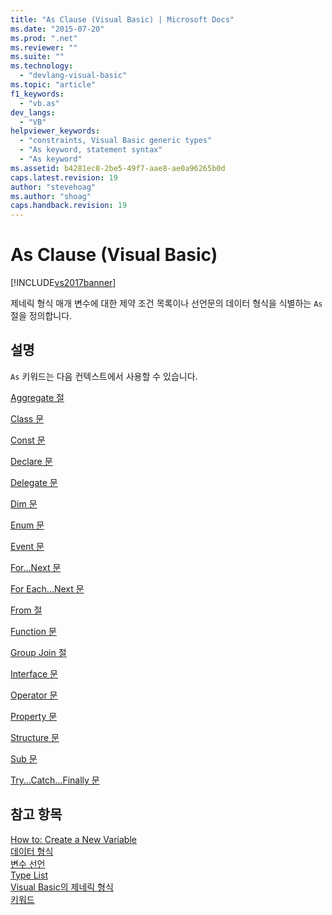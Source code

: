 ```yaml
---
title: "As Clause (Visual Basic) | Microsoft Docs"
ms.date: "2015-07-20"
ms.prod: ".net"
ms.reviewer: ""
ms.suite: ""
ms.technology: 
  - "devlang-visual-basic"
ms.topic: "article"
f1_keywords: 
  - "vb.as"
dev_langs: 
  - "VB"
helpviewer_keywords: 
  - "constraints, Visual Basic generic types"
  - "As keyword, statement syntax"
  - "As keyword"
ms.assetid: b4281ec8-2be5-49f7-aae8-ae0a96265b0d
caps.latest.revision: 19
author: "stevehoag"
ms.author: "shoag"
caps.handback.revision: 19
---
```

# As Clause (Visual Basic)
[!INCLUDE[vs2017banner](../../../visual-basic/developing-apps/includes/vs2017banner.md)]

제네릭 형식 매개 변수에 대한 제약 조건 목록이나 선언문의 데이터 형식을 식별하는 `As` 절을 정의합니다.  
  
## 설명  
 `As` 키워드는 다음 컨텍스트에서 사용할 수 있습니다.  
  
 [Aggregate 절](../../../visual-basic/language-reference/queries/aggregate-clause.md)  
  
 [Class 문](../../../visual-basic/language-reference/statements/class-statement.md)  
  
 [Const 문](../../../visual-basic/language-reference/statements/const-statement.md)  
  
 [Declare 문](../../../visual-basic/language-reference/statements/declare-statement.md)  
  
 [Delegate 문](../../../visual-basic/language-reference/statements/delegate-statement.md)  
  
 [Dim 문](../../../visual-basic/language-reference/statements/dim-statement.md)  
  
 [Enum 문](../../../visual-basic/language-reference/statements/enum-statement.md)  
  
 [Event 문](../../../visual-basic/language-reference/statements/event-statement.md)  
  
 [For...Next 문](../../../visual-basic/language-reference/statements/for-next-statement.md)  
  
 [For Each...Next 문](../../../visual-basic/language-reference/statements/for-each-next-statement.md)  
  
 [From 절](../../../visual-basic/language-reference/queries/from-clause.md)  
  
 [Function 문](../../../visual-basic/language-reference/statements/function-statement.md)  
  
 [Group Join 절](../../../visual-basic/language-reference/queries/group-join-clause.md)  
  
 [Interface 문](../../../visual-basic/language-reference/statements/interface-statement.md)  
  
 [Operator 문](../../../visual-basic/language-reference/statements/operator-statement.md)  
  
 [Property 문](../../../visual-basic/language-reference/statements/property-statement.md)  
  
 [Structure 문](../../../visual-basic/language-reference/statements/structure-statement.md)  
  
 [Sub 문](../../../visual-basic/language-reference/statements/sub-statement.md)  
  
 [Try...Catch...Finally 문](../../../visual-basic/language-reference/statements/try-catch-finally-statement.md)  
  
## 참고 항목  
 [How to: Create a New Variable](../../../visual-basic/programming-guide/language-features/variables/how-to-create-a-new-variable.md)   
 [데이터 형식](../../../visual-basic/programming-guide/language-features/data-types/index.md)   
 [변수 선언](../../../visual-basic/programming-guide/language-features/variables/variable-declaration.md)   
 [Type List](../../../visual-basic/language-reference/statements/type-list.md)   
 [Visual Basic의 제네릭 형식](../../../visual-basic/programming-guide/language-features/data-types/generic-types.md)   
 [키워드](../../../visual-basic/language-reference/keywords/index.md)